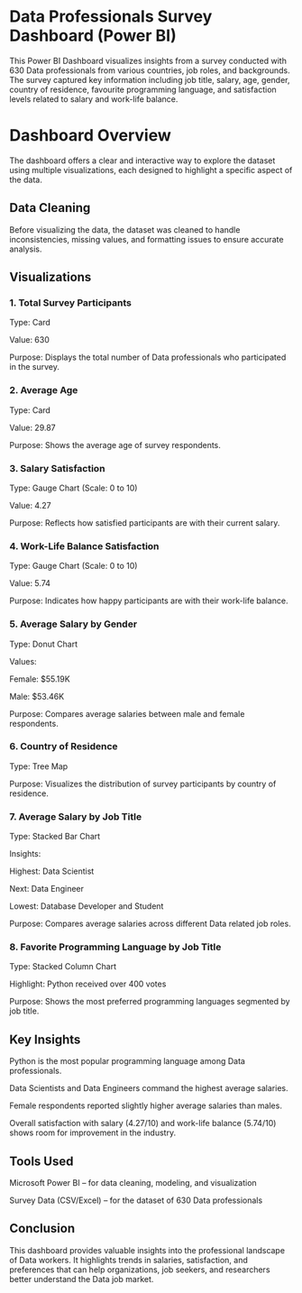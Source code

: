 # Data Professionals Survey Dashboard (Power BI)
This Power BI Dashboard visualizes insights from a survey conducted with 630 Data professionals from various countries, job roles, and backgrounds. The survey captured key information including job title, salary, age, gender, country of residence, favourite programming language, and satisfaction levels related to salary and work-life balance.

# Dashboard Overview
The dashboard offers a clear and interactive way to explore the dataset using multiple visualizations, each designed to highlight a specific aspect of the data.

## Data Cleaning
Before visualizing the data, the dataset was cleaned to handle inconsistencies, missing values, and formatting issues to ensure accurate analysis.

## Visualizations
### 1. Total Survey Participants
Type: Card

Value: 630

Purpose: Displays the total number of Data professionals who participated in the survey.

### 2. Average Age
Type: Card

Value: 29.87

Purpose: Shows the average age of survey respondents.

### 3. Salary Satisfaction
Type: Gauge Chart (Scale: 0 to 10)

Value: 4.27

Purpose: Reflects how satisfied participants are with their current salary.

### 4. Work-Life Balance Satisfaction
Type: Gauge Chart (Scale: 0 to 10)

Value: 5.74

Purpose: Indicates how happy participants are with their work-life balance.

### 5. Average Salary by Gender
Type: Donut Chart

Values:

Female: $55.19K

Male: $53.46K

Purpose: Compares average salaries between male and female respondents.

### 6. Country of Residence
Type: Tree Map

Purpose: Visualizes the distribution of survey participants by country of residence.

### 7. Average Salary by Job Title
Type: Stacked Bar Chart

Insights:

Highest: Data Scientist

Next: Data Engineer

Lowest: Database Developer and Student

Purpose: Compares average salaries across different Data related job roles.

### 8. Favorite Programming Language by Job Title
Type: Stacked Column Chart

Highlight: Python received over 400 votes

Purpose: Shows the most preferred programming languages segmented by job title.

## Key Insights
Python is the most popular programming language among Data professionals.

Data Scientists and Data Engineers command the highest average salaries.

Female respondents reported slightly higher average salaries than males.

Overall satisfaction with salary (4.27/10) and work-life balance (5.74/10) shows room for improvement in the industry.

## Tools Used
Microsoft Power BI – for data cleaning, modeling, and visualization

Survey Data (CSV/Excel) – for the dataset of 630 Data professionals

## Conclusion
This dashboard provides valuable insights into the professional landscape of Data workers. It highlights trends in salaries, satisfaction, and preferences that can help organizations, job seekers, and researchers better understand the Data job market.
